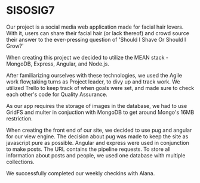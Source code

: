 # SISOSIG7

Our project is a social media web application made for facial hair lovers.  With it, users can share their facial hair (or lack thereof) and crowd source their answer to the ever-pressing question of 'Should I Shave Or Should I Grow?'

When creating this project we decided to utilize the MEAN stack - MongoDB, Express, Angular, and Node.js.  

After familiarizing ourselves with these technologies, we used the Agile work flow,taking turns as Project leader, to divy up and track work.  We utilized Trello to keep track of when goals were set, and made sure to check each other's code for Quality Assurance.  

As our app requires the storage of images in the database, we had to use GridFS and multer in conjuction with MongoDB to get around Mongo's 16MB restriction.

When creating the front end of our site, we decided to use pug and angular for our view engine.  The decision about pug was made to keep the site as javascript pure as possible.  Angular and express were used in conjunction to make posts.  The URL contains the pipeline requests.  To store all information about posts and people, we used one database with multiple collections.

We successfully completed our weekly checkins with Alana.  